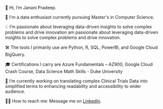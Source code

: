 
<!--
**Janani241/Janani241** is a ✨ _special_ ✨ repository because its `README.md` (this file) appears on your GitHub profile.

Here are some ideas to get you started:

- 🔭 I’m currently working on ...
- 🌱 I’m currently learning ...
- 👯 I’m looking to collaborate on ...
- 🤔 I’m looking for help with ...
- 💬 Ask me about ...
- 📫 How to reach me: ...
- 😄 Pronouns: ...
- ⚡ Fun fact: ...
-->

👋 Hi, I’m Janani Pradeep.

💼 I'm a data enthusiast currently pursuing Master's in Computer Science.

💡 I’m passionate about leveraging data-driven insights to solve complex problems and drive innovation am passionate about leveraging data-driven insights to solve complex problems and drive innovation. 

🛠️ The tools I primarily use are Python, R, SQL, PowerBI, and Google Cloud BigQuery.

🎓 Certifications I carry are Azure Fundamentals – AZ900, Google Cloud Crash Course, Data Science Math Skills - Duke University

🎯 I’m currently working on translating complex Clinical Trials Data into simplified terms to enhancing readability and accessibility to wider audience.

👩🏻 How to reach me: Message me on [LinkedIn]([url](https://www.linkedin.com/in/janani-pradeep/)).



